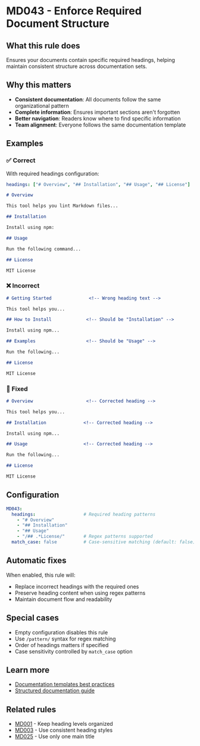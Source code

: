 # MD043 - Enforce Required Document Structure

## What this rule does

Ensures your documents contain specific required headings, helping maintain consistent structure across documentation sets.

## Why this matters

- **Consistent documentation**: All documents follow the same organizational pattern
- **Complete information**: Ensures important sections aren't forgotten
- **Better navigation**: Readers know where to find specific information
- **Team alignment**: Everyone follows the same documentation template

## Examples

### ✅ Correct

With required headings configuration:

```yaml
headings: ["# Overview", "## Installation", "## Usage", "## License"]
```

```markdown
# Overview

This tool helps you lint Markdown files...

## Installation

Install using npm:

## Usage

Run the following command...

## License

MIT License
```

### ❌ Incorrect

```markdown
# Getting Started              <!-- Wrong heading text -->

This tool helps you...

## How to Install             <!-- Should be "Installation" -->

Install using npm...

## Examples                   <!-- Should be "Usage" -->

Run the following...

## License

MIT License
```

### 🔧 Fixed

```markdown
# Overview                    <!-- Corrected heading -->

This tool helps you...

## Installation              <!-- Corrected heading -->

Install using npm...

## Usage                     <!-- Corrected heading -->

Run the following...

## License

MIT License
```

## Configuration

```yaml
MD043:
  headings:                  # Required heading patterns
    - "# Overview"
    - "## Installation"
    - "## Usage"
    - "/## .*License/"       # Regex patterns supported
  match_case: false          # Case-sensitive matching (default: false)
```

## Automatic fixes

When enabled, this rule will:
- Replace incorrect headings with the required ones
- Preserve heading content when using regex patterns
- Maintain document flow and readability

## Special cases

- Empty configuration disables this rule
- Use `/pattern/` syntax for regex matching
- Order of headings matters if specified
- Case sensitivity controlled by `match_case` option

## Learn more

- [Documentation templates best practices](https://www.writethedocs.org/guide/writing/docs-principles/)
- [Structured documentation guide](https://documentation.divio.com/)

## Related rules

- [MD001](md001.md) - Keep heading levels organized
- [MD003](md003.md) - Use consistent heading styles
- [MD025](md025.md) - Use only one main title
